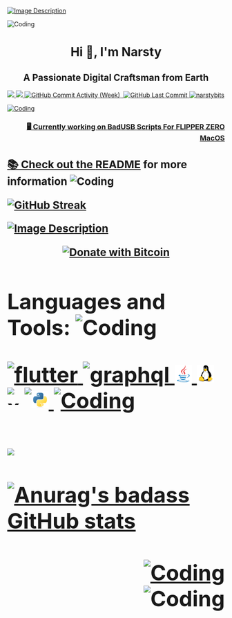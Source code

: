 [![Image Description](https://i.imgur.com/8CeJawW.png)](https://github.com/narstybits/MacOS-DuckyScripts)



<div align="left">
  <img alt="Coding" width="1473" height="18" src="https://media.giphy.com/media/9JxkPTP3alOykb8PmQ/giphy.gif">
</div>


<h1 align="center">Hi 👋, I'm Narsty</h1>
<h2 align="center">A Passionate Digital Craftsman from Earth</h3>
<p align="left">
  <a href="https://github.com/narstybits/MacOS-DuckyScripts">
    <img src="https://img.shields.io/badge/-MacOs%20Flipper%20Zero%20Collection-brightgreen">
  </a>
<a href="https://github.com/narstybits/MacOS-DuckyScripts/blob/main/Executions/Imessage%20Attachments%20to%20Dropbox.txt">
    <img src="https://img.shields.io/badge/-NEWEST%20FLIPPER%20Zero%20SCRIPT-blue">
<img alt="GitHub Commit Activity (Week)" src="https://img.shields.io/github/commit-activity/w/narstybits/MacOS-DuckyScripts" />
<img alt="" src="https://img.shields.io/github/repo-size/narstybits/MacOS-DuckyScripts" />
<img alt="GitHub Last Commit" src="https://img.shields.io/github/last-commit/narstybits/MacOS-DuckyScripts" />
<img src="https://komarev.com/ghpvc/?username=narstybits&label=Profile%20views&color=0e75b6&style=flat" alt="narstybits" />  
</p>

</div>
 <img alt="Coding" width="100" height="100" src="https://user-images.githubusercontent.com/25181517/121406611-a8246b80-c95e-11eb-9b11-b771486377f6.png">
  <h3 align="right">
  🖥️ Currently working on <a href="https://github.com/narstybits/MacOS-DuckyScripts">BadUSB Scripts For FLIPPER ZERO MacOS 
     
 <h2 align="left">📚 Check out the <a href="https://github.com/narstybits/MacOS-DuckyScripts/blob/main/README.md">README<a> for more information
 

 






<img alt="Coding" width="1473" height="5" src="https://media.giphy.com/media/RH27Uw1IFGfIs/giphy.gif">
</div>

</div>

[![GitHub Streak](https://streak-stats.demolab.com?user=narstybits&theme=transparent&hide_border=true&card_width=1000&hide_total_contributions=true)](https://git.io/streak-stats)





[![Image Description](https://imgur.com/LUaYd0O.png)](https://www.blockonomics.co/pay-url/5106312c7ce343bb)

  <p align="center">
  <a href="https://www.blockonomics.co/pay-url/5106312c7ce343bb">
    <img src="https://www.opennode.com/blog/wp-content/uploads/2020/04/donate-button-small-1.png" alt="Donate with Bitcoin" width="290">
  <a>
<div>

  
</div>




<h1 align="left">Languages and Tools:
<img alt="Coding" width="1473" height="5" src="https://media.giphy.com/media/RH27Uw1IFGfIs/giphy.gif">
</div>    
    
<p align="left"> <a href="https://flutter.dev" target="_blank" rel="noreferrer"> <img src="https://www.vectorlogo.zone/logos/flutterio/flutterio-icon.svg" alt="flutter" width="40" height="40"/> </a> <a href="https://graphql.org" target="_blank" rel="noreferrer"> <img src="https://www.vectorlogo.zone/logos/graphql/graphql-icon.svg" alt="graphql" width="40" height="40"/> </a> <a href="https://www.java.com" target="_blank" rel="noreferrer"> <img src="https://raw.githubusercontent.com/devicons/devicon/master/icons/java/java-original.svg" alt="java" width="40" height="40"/> </a> <a href="https://www.linux.org/" target="_blank" rel="noreferrer"> <img src="https://raw.githubusercontent.com/devicons/devicon/master/icons/linux/linux-original.svg" alt="linux" width="40" height="40"/> </a> <a href="https://www.python.org" target="_blank" rel="noreferrer"> <img src="https://raw.githubusercontent.com/devicons/devicon/master/icons/python/python-original.svg" alt="python" width="40" height="40"/> </a> <a href="https://dotnet.microsoft.com/apps/xamarin" target="_blank" rel="noreferrer"> <img src="https://raw.githubusercontent.com/detain/svg-logos/780f25886640cef088af994181646db2f6b1a3f8/svg/xamarin.svg" alt="xamarin" width="40" height="40" <p align="left"> <a href="https://skillicons.dev">
    <img src="https://skillicons.dev/icons?i=bash,github,ruby,html" 
 

<div align="left">
  <img alt="Coding" width="1473" height="5" src="https://media.giphy.com/media/RH27Uw1IFGfIs/giphy.gif">
</div>

![](http://github-profile-summary-cards.vercel.app/api/cards/profile-details?username=narstybits&theme=algolia)

<div align="left">
  <img src="http://github-profile-summary-cards.vercel.app/api/cards/stats?username=narstybits&theme=algolia" alt="Anurag's badass GitHub stats">
  <img src="http://github-profile-summary-cards.vercel.app/api/cards/productive-time?username=narstybits&theme=algolia&utcOffset=8" alt="">
</div>

<div style="float: right;">
  <a href="https://github.com/narstybits/MacOS-DuckyScripts">
    <div align="left">
  <img alt="Coding" width="830" height="200" src="https://github-profile-trophy.vercel.app/?username=narstybits&theme=algolia&title=Stars,Commit,Repository,Issues,Followers" alt="trophy">
  </a>
</div>






 <div align="left">
  <img alt="Coding" width="1473" height="5" src="https://media.giphy.com/media/RH27Uw1IFGfIs/giphy.gif"> 
</div>

<p>
  






